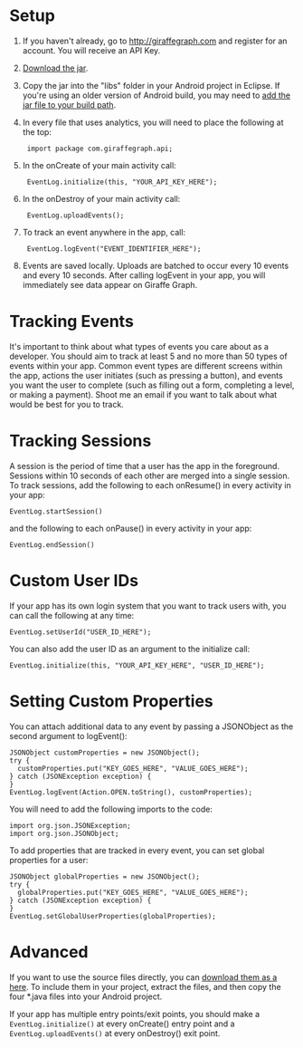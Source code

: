 # Setup #
1. If you haven't already, go to http://giraffegraph.com and register for an account. You will receive an API Key.
2. [Download the jar](http://giraffegraph.com/static/downloads/giraffegraph-android.jar).
3. Copy the jar into the "libs" folder in your Android project in Eclipse. If you're using an older version of Android build, you may need to [add the jar file to your build path](http://stackoverflow.com/questions/3280353/how-to-import-a-jar-in-eclipse).
4. In every file that uses analytics, you will need to place the following at the top:

        import package com.giraffegraph.api;

5. In the onCreate of your main activity call:

        EventLog.initialize(this, "YOUR_API_KEY_HERE");

6. In the onDestroy of your main activity call:

        EventLog.uploadEvents();

7. To track an event anywhere in the app, call:

        EventLog.logEvent("EVENT_IDENTIFIER_HERE");

8. Events are saved locally. Uploads are batched to occur every 10 events and every 10 seconds. After calling logEvent in your app, you will immediately see data appear on Giraffe Graph.

# Tracking Events #

It's important to think about what types of events you care about as a developer. You should aim to track at least 5 and no more than 50 types of events within your app. Common event types are different screens within the app, actions the user initiates (such as pressing a button), and events you want the user to complete (such as filling out a form, completing a level, or making a payment). Shoot me an email if you want to talk about what would be best for you to track.

# Tracking Sessions #

A session is the period of time that a user has the app in the foreground. Sessions within 10 seconds of each other are merged into a single session. To track sessions, add the following to each onResume() in every activity in your app:

    EventLog.startSession() 

and the following to each onPause() in every activity in your app:

    EventLog.endSession()

# Custom User IDs #

If your app has its own login system that you want to track users with, you can call the following at any time:

    EventLog.setUserId("USER_ID_HERE");

You can also add the user ID as an argument to the initialize call:

    EventLog.initialize(this, "YOUR_API_KEY_HERE", "USER_ID_HERE");

# Setting Custom Properties #

You can attach additional data to any event by passing a JSONObject as the second argument to logEvent():

    JSONObject customProperties = new JSONObject();
    try {
      customProperties.put("KEY_GOES_HERE", "VALUE_GOES_HERE");
    } catch (JSONException exception) {
    }
    EventLog.logEvent(Action.OPEN.toString(), customProperties);

You will need to add the following imports to the code:

    import org.json.JSONException;
    import org.json.JSONObject;

To add properties that are tracked in every event, you can set global properties for a user:

    JSONObject globalProperties = new JSONObject();
    try {
      globalProperties.put("KEY_GOES_HERE", "VALUE_GOES_HERE");
    } catch (JSONException exception) {
    }
    EventLog.setGlobalUserProperties(globalProperties);

# Advanced #

If you want to use the source files directly, you can [download them as a here](giraffegraph.com/static/downloads/giraffegraph-android.zip). To include them in your project, extract the files, and then copy the four *.java files into your Android project.

If your app has multiple entry points/exit points, you should make a `EventLog.initialize()` at every onCreate() entry point and a `EventLog.uploadEvents()` at every onDestroy() exit point.

